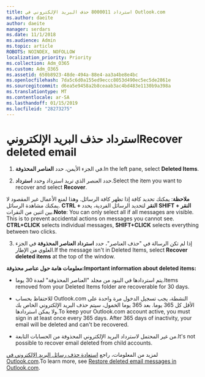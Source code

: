 ```yaml
---
title: استرداد 8000011 حذف البريد الإلكتروني في Outlook.com
ms.author: daeite
author: daeite
manager: serdars
ms.date: 11/1/2018
ms.audience: Admin
ms.topic: article
ROBOTS: NOINDEX, NOFOLLOW
localization_priority: Priority
ms.collection: Adm_O365
ms.custom: Adm_O365
ms.assetid: 650b8923-48de-494a-88e4-aa3a4be8e4bc
ms.openlocfilehash: 7da5c6d0a155ed9eccc8053d490ec5ec5de2861e
ms.sourcegitcommit: d6ea5e9458a2b8ceaab3ac4bd483e1130b9a398a
ms.translationtype: MT
ms.contentlocale: ar-SA
ms.lasthandoff: 01/15/2019
ms.locfileid: "28273275"
---
```

# <a name="recover-deleted-email"></a><span data-ttu-id="24557-102">استرداد حذف البريد الإلكتروني</span><span class="sxs-lookup"><span data-stu-id="24557-102">Recover deleted email</span></span>

1. <span data-ttu-id="24557-103">في الجزء الأيمن، حدد **العناصر المحذوفة**.</span><span class="sxs-lookup"><span data-stu-id="24557-103">In the left pane, select **Deleted Items**.</span></span> 
    
2. <span data-ttu-id="24557-104">حدد العنصر الذي تريد استرداد وحدد **استرداد**.</span><span class="sxs-lookup"><span data-stu-id="24557-104">Select the item you want to recover and select **Recover**.</span></span> 
  
 <span data-ttu-id="24557-p101">**ملاحظة**: يمكنك تحديد كافة إذا تظهر كافة الرسائل. وهذا لمنع الأعمال غير المقصود لا يمكنك مشاهدة الرسائل. **CTRL + النقر** لتحديد الرسائل الفردية، يحدد **SHIFT + النقر** بين اثنين من النقرات.</span><span class="sxs-lookup"><span data-stu-id="24557-p101">**Note**: You can only select all if all messages are visible. This is to prevent accidental actions on messages you cannot see. **CTRL+CLICK** selects individual messages, **SHIFT+CLICK** selects everything between two clicks.</span></span> 
    
3. <span data-ttu-id="24557-108">إذا لم تكن الرسالة في "حذف العناصر"، حدد **استرداد العناصر المحذوفة** في الجزء العلوي من الإطار.</span><span class="sxs-lookup"><span data-stu-id="24557-108">If the message isn't in Deleted Items, select **Recover deleted items** at the top of the window.</span></span> 
    
 <span data-ttu-id="24557-109">**معلومات هامة حول عناصر محذوفة:**</span><span class="sxs-lookup"><span data-stu-id="24557-109">**Important information about deleted items:**</span></span>
  
- <span data-ttu-id="24557-110">يتم استردادها في البنود من مجلد "العناصر المحذوفة" لمدة 30 يوما.</span><span class="sxs-lookup"><span data-stu-id="24557-110">Items removed from your Deleted Items folder are recoverable for 30 days.</span></span>
    
- <span data-ttu-id="24557-p102">للاحتفاظ بحساب Outlook.com النشطة، يجب تسجيل الدخول مرة واحدة على الأقل كل 365 يوما. بعد 365 يوما الخمول، سيتم حذف البريد الإلكتروني الخاص بك ولا يمكن استردادها.</span><span class="sxs-lookup"><span data-stu-id="24557-p102">To keep your Outlook.com account active, you must sign in at least once every 365 days. After 365 days of inactivity, your email will be deleted and can't be recovered.</span></span>
    
- <span data-ttu-id="24557-113">من غير المحتمل لاسترداد البريد الإلكتروني المحذوفة من الحسابات التابعة.</span><span class="sxs-lookup"><span data-stu-id="24557-113">It's not possible to recover email deleted from child accounts.</span></span>
    
<span data-ttu-id="24557-114">لمزيد من المعلومات، راجع [استعادة حذف رسائل البريد الإلكتروني في Outlook.com](https://go.microsoft.com/fwlink/p/?linkid=873117).</span><span class="sxs-lookup"><span data-stu-id="24557-114">To learn more, see [Restore deleted email messages in Outlook.com](https://go.microsoft.com/fwlink/p/?linkid=873117).</span></span>
  

